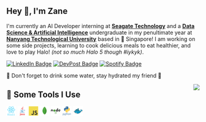 <h2>Hey 👋, I'm Zane</a></h2>
<p>I'm currently an AI Developer interning at <strong><a href="https://www.seagate.com/sg/en/">Seagate Technology</a></strong> and a <strong><a href="https://www.ntu.edu.sg/education/undergraduate-programme/bachelor-of-science-in-data-science-artificial-intelligence">Data Science & Artificial Intelligence</a></strong> undergraduate in my penultimate year at <strong><a href="https://www.ntu.edu.sg/">Nanyang Technological University</a></strong> based in 📍 Singapore! I am working on some side projects, learning to cook delicious meals to eat healthier, and love to play Halo! <i>(not so much Halo 5 though #iykyk)</i>.</p>
<p><a href="https://www.linkedin.com/in/zane23yee/"><img src="https://img.shields.io/badge/-@Zane_Yee-0077B5?style=flat-square&amp;labelColor=0077B5&amp;logo=LinkedIn&amp;link=https://www.linkedin.com/in/zane23yee/" alt="LinkedIn Badge"></a> <a href="https://devpost.com/zazzane"><img src="https://img.shields.io/badge/-@Zane-0A0A0A?style=flat-square&amp;labelColor=445E93&amp;logo=dev.post&amp;link=https://devpost.com/zazzane?ref_content=user-portfolio&ref_feature=portfolio&ref_medium=global-nav" alt="DevPost Badge"></a> <a href="https://open.spotify.com/user/q2jkvuz6bpfcqzazcwonmewbk?si=YAsAFyUtTgOgK6dyVFGpnA"><img src="https://img.shields.io/badge/-@Zane-1ED760?style=flat-square&amp;labelColor=fff&amp;logo=Spotify&amp;link=https://open.spotify.com/user/q2jkvuz6bpfcqzazcwonmewbk?si=YAsAFyUtTgOgK6dyVFGpnA" alt="Spotify Badge"></a></p>
<p>🫗 Don't forget to drink some water, stay hydrated my friend 🫗</p>
<img align="right" src="https://media1.giphy.com/media/13HgwGsXF0aiGY/giphy.gif" />


<h2>🚀 Some Tools I Use</h2>
<p align="left">
<img src="https://raw.githubusercontent.com/devicons/devicon/master/icons/react/react-original-wordmark.svg" alt="react" width="25" height="25" />
<img src="https://raw.githubusercontent.com/devicons/devicon/master/icons/java/java-original-wordmark.svg" alt="java" width="25" height="25" />
<img src="https://raw.githubusercontent.com/devicons/devicon/master/icons/javascript/javascript-original.svg" alt="javascript" width="25" height="25" />
<img src="https://raw.githubusercontent.com/devicons/devicon/master/icons/mongodb/mongodb-original.svg" alt="mongodb" width="25" height="25" />
<img src="https://raw.githubusercontent.com/devicons/devicon/master/icons/nodejs/nodejs-original-wordmark.svg" alt="nodejs" width="25" height="25" />
<img src="https://raw.githubusercontent.com/devicons/devicon/master/icons/python/python-original-wordmark.svg" alt="python" width="25" height="25" />
<img src="https://raw.githubusercontent.com/devicons/devicon/master/icons/docker/docker-original.svg" alt="Docker" width="25" height="25" />
</p>

